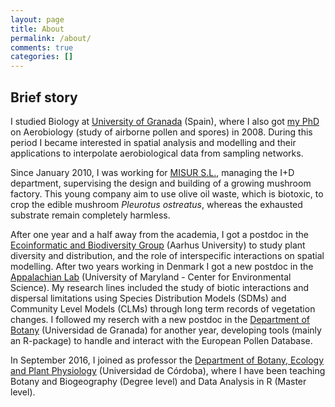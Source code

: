 ```yaml
---
layout: page
title: About
permalink: /about/
comments: true
categories: []
---
```

<h2>Brief story</h2>
<p>I studied Biology at <a title="Universidad de Granada" href="http://www.ugr.es" target="_blank" rel="noopener">University of Gran</a><a title="Universidad de Granada" href="http://www.ugr.es" target="_blank" rel="noopener">ada</a> (Spain), where I also got <a title="PhD Thesis" href="https://dl.dropboxusercontent.com/u/33940356/PhD-Thesis.pdf" target="_blank" rel="noopener">my PhD</a> on Aerobiology (study of airborne pollen and spores) in 2008. During this period I became interested in spatial analysis and modelling and their applications to interpolate aerobiological data from sampling networks.</p>

<p>Since January 2010, I was working for <a title="Micelios del Sur S.L." href="http://www.misur.es" target="_blank" rel="noopener">MISUR S.L.</a>, managing the I+D department, supervising the design and building of a growing mushroom factory. This young company aim to use olive oil waste, which is biotoxic, to crop the edible mushroom <i>Pleurotus ostreatus</i>, whereas the exhausted substrate remain completely harmless.</p>

<p>After one year and a half away from the academia, I got a postdoc in the <a title="Ecoinformatics &amp; Biodiversity Group (Aarhus University)" rel="noopener" href="http://bios.au.dk/en/research/sections/integrative-ecology-and-evolution/ecoinformatics/ecoinformatics-researchprofile/" target="_blank">Ecoinformatic and Biodiversity Group</a> (Aarhus University) to study plant diversity and distribution, and the role of interspecific interactions on spatial modelling. After two years working in Denmark I got a new postdoc in the <a title="Appalachian Lab" rel="noopener" href="http://www.umces.edu/al" target="_blank">Appalachian Lab</a> (University of Maryland - Center for Environmental Science). My research lines included the study of biotic interactions and dispersal limitations using Species Distribution Models (SDMs) and Community Level Models (CLMs) through long term records of vegetation changes. I followed my reserch with a new postdoc in the <a href="https://botanica.ugr.es/">Department of Botany</a> (Universidad de Granada) for another year, developing tools (mainly an R-package) to handle and interact with the European Pollen Database.</p>

<p>In September 2016, I joined as professor the <a href="http://www.uco.es/botanica/es/">Department of Botany, Ecology and Plant Physiology</a> (Universidad de Córdoba), where I have been teaching Botany and Biogeography (Degree level) and Data Analysis in R (Master level).</p>
